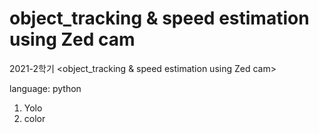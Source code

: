 # object_tracking & speed estimation using Zed cam


2021-2학기 <object_tracking & speed estimation using Zed cam>

language: python

1) Yolo
2) color

